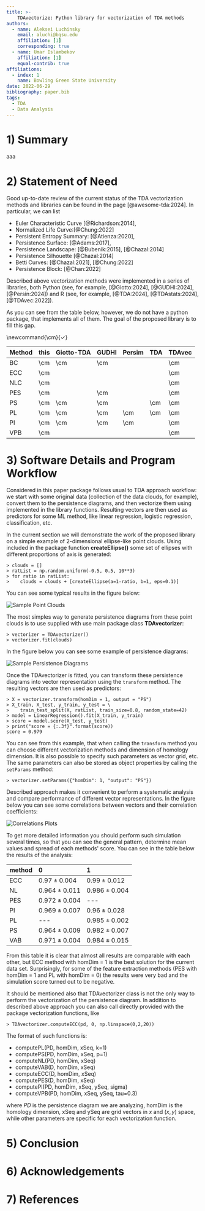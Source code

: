```yaml
---
title: >-
    TDAvectorize: Python library for vectorization of TDA methods
authors:
  - name: Aleksei Luchinsky
    email: aluchi@bgsu.edu
    affiliation: [1]
    corresponding: true
  - name: Umar Islambekov
    affiliation: [1]
    equal-contrib: true
affiliations:
  - index: 1
    name: Bowling Green State University
date: 2022-06-29
bibliography: paper.bib
tags:
  - TDA
  - Data Analysis
---
```


# 1) Summary

aaa

# 2) Statement of Need

Good up-to-date review of the current status of the TDA vectorization methods and libraries can be found in the page [@awesome-tda:2024]. In particular, we can list

* Euler Characteristic Curve [@Richardson:2014],
* Normalized Life Curve:[@Chung:2022]
* Persistent Entropy Summary: [@Atienza:2020],
* Persistence Surface: [@Adams:2017],
* Persistence Landscape: [@Bubenik:2015], [@Chazal:2014]
* Persistence Silhouette [@Chazal:2014]
* Betti Curves: [@Chazal:2021], [@Chung:2022]
* Persistence Block: [@Chan:2022]

Described above vectorization methods were implemented in a series of libraries, both Python (see, for example, [@Giotto:2024], [@GUDHI:2024], [@Persin:2024]) and R (see, for example, [@TDA:2024], [@TDAstats:2024], [@TDAvec:2022]).

As you can see from the table below, however, we do not have a python package, that implements all of them. The goal of the proposed library is to fill this gap.

\newcommand{\cm}{$\checkmark$}

Method | this | Giotto-TDA | GUDHI | Persim | TDA | TDAvec
------- | ---- | --------- | ----- | ------ |  -- | ------
BC      | \cm     |  \cm        |  \cm    |        |     |  \cm
ECC     | \cm    |           |       |        |     |  \cm
NLC     | \cm    |            |       |        |     |  \cm
PES     | \cm    |            | \cm     |        |     |  \cm
PS      | \cm    |  \cm         | \cm     |        |  \cm  |  \cm
PL     | \cm    |  \cm         | \cm     |   \cm    |  \cm  |  \cm
PI     | \cm    |  \cm         | \cm     |   \cm    |     |  \cm
VPB    | \cm    |            |       |        |     |  \cm







# 3) Software Details and Program Workflow

Considered in this paper package follows usual to TDA approach workflow: we start with some original data (collection of the data clouds, for example), convert them to the persistence diagrams, and then vectorize them using implemented in the library functions. Resulting vectors are then used as predictors for some ML method, like linear regression, logistic regression, classification, etc.

In the current section we will demonstrate the work of the proposed library on a simple example of 2-dimensional ellipse-like point clouds. Using included in the package function **createEllipse()** some set of ellipses with different proportions of axis is generated:

    > clouds = []
    > ratList = np.random.uniform(-0.5, 0.5, 10**3)
    > for ratio in ratList:
    >    clouds = clouds + [createEllipse(a=1-ratio, b=1, eps=0.1)]

You can see some typical results in the figure below:

![Sample Point Clouds](./figs/clouds.png)

The most simples way to generate persistence diagrams from these point clouds is to use supplied with use main package class **TDAvectorizer**:

    > vectorizer = TDAvectorizer()
    > vectorizer.fit(clouds)

In the figure below you can see some example of persistence diagrams:

![Sample Persistence Diagrams](./figs/diags.png)

Once the TDAvectorizer is fitted, you can transform these persistence diagrams into vector representation using the `transform` method. The resulting vectors are then used as predictors:

    > X = vectorizer.transform(homDim = 1, output = "PS")
    > X_train, X_test, y_train, y_test = \
    >    train_test_split(X, ratList, train_size=0.8, random_state=42)
    > model = LinearRegression().fit(X_train, y_train)
    > score = model.score(X_test, y_test)
    > print("score = {:.3f}".format(score))
    score = 0.979
You can see from this example, that when calling the `transform` method you can choose different vectorization methods and dimension of homology dimension. It is also possible to specify such parameters as vector grid, etc. The same parameters can also be stored as object properties by calling the `setParams` method:

    > vectorizer.setParams({"homDim": 1, "output": "PS"})  

Described approach makes it convenient to perform a systematic analysis and compare performance of different vector representations. In the figure below you can see some correlations between vectors and their correlation coefficients:

![Correlations Plots](./figs/cor_plt.png)

To get more detailed information you should perform such simulation several times, so that you can see the general pattern, determine mean values and spread of each methods' score. You can see in the table below the results of the analysis:

| method   | 0                 | 1                 |
|:---------|:------------------|:------------------|
| ECC      | $0.97 \pm 0.004$  | $0.99 \pm 0.012$  |
| NL       | $0.964 \pm 0.011$ | $0.986 \pm 0.004$ |
| PES      | $0.972 \pm 0.004$ | ---               |
| PI       | $0.969 \pm 0.007$ | $0.96 \pm 0.028$  |
| PL       | ---              | $0.985 \pm 0.002$ |
| PS       | $0.964 \pm 0.009$ | $0.982 \pm 0.007$ |
| VAB      | $0.971 \pm 0.004$ | $0.984 \pm 0.015$ |

From this table it is clear that almost all results are comparable with each other, but ECC method with homDim = 1 is the best solution for the current data set. Surprisingly, for some of the feature extraction methods (PES with homDim = 1 and PL with homDim = 0) the results were very bad and the simulation score turned out to be negative.

It should be mentioned also that TDAvectorizer class is not the only way to perform the vectorization of the persistence diagram. In addition to described above approach you can also call directly provided with the package vectorization functions, like

    > TDAvectorizer.computeECC(pd, 0, np.linspace(0,2,20))

The format of such functions is:

* computePL(PD, homDim, xSeq, k=1)
* computePS(PD, homDim, xSeq, p=1)
* computeNL(PD, homDim, xSeq)
* computeVAB(D, homDim, xSeq)
* computeECC(D, homDim, xSeq)
* computePES(D, homDim, xSeq)
* computePI(PD, homDim, xSeq, ySeq, sigma)
* computeVPB(PD, homDim, xSeq, ySeq, tau=0.3)

where *PD* is the persistence diagram we are analyzing, homDim is the homology dimension, xSeq and ySeq are grid vectors in $x$ and $(x,y)$ space, while other parameters are specific for each vectorization function.


# 5) Conclusion

# 6) Acknowledgements

# 7) References


    